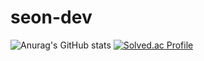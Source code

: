 # seon-dev
![Anurag's GitHub stats](https://github-readme-stats.vercel.app/api?username=seoeunbae&show_icons=true&theme=radical)
[![Solved.ac Profile](http://mazassumnida.wtf/api/v2/generate_badge?boj=lily9903)](https://solved.ac/lily9903/)
